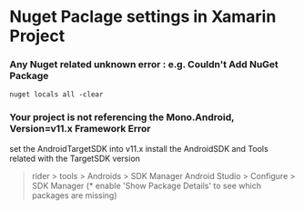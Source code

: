 # Nuget Paclage settings in Xamarin Project

### Any Nuget related unknown error : e.g. Couldn't Add NuGet Package
```
nuget locals all -clear
```

### Your project is not referencing the Mono.Android, Version=v11.x Framework Error
set the AndroidTargetSDK into v11.x 
install the AndroidSDK and Tools related with the TargetSDK version
> rider > tools > Androids > SDK Manager 
> Android Studio > Configure > SDK Manager 
> (* enable 'Show Package Details' to see which packages are missing)

